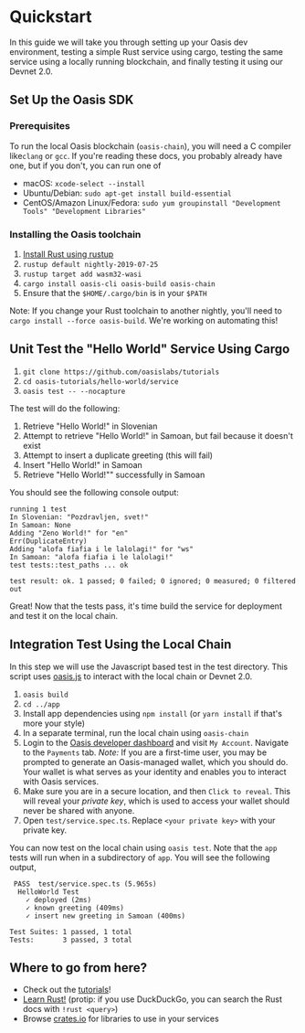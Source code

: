 # Quickstart

In this guide we will take you through setting up your Oasis dev environment, testing a simple Rust service using cargo, testing the same service using a locally running blockchain, and finally testing it using our Devnet 2.0.

## Set Up the Oasis SDK

### Prerequisites

To run the local Oasis blockchain (`oasis-chain`), you will need a C compiler like`clang` or `gcc`.
If you're reading these docs, you probably already have one, but if you don't, you can run one of

- macOS: `xcode-select --install`
- Ubuntu/Debian: `sudo apt-get install build-essential`
- CentOS/Amazon Linux/Fedora: `sudo yum groupinstall "Development Tools" "Development Libraries"`

### Installing the Oasis toolchain

1. [Install Rust using rustup](https://rustup.rs)
2. `rustup default nightly-2019-07-25`
3. `rustup target add wasm32-wasi`
4. `cargo install oasis-cli oasis-build oasis-chain`
5. Ensure that the `$HOME/.cargo/bin` is in your `$PATH`

Note: If you change your Rust toolchain to another nightly, you'll need to `cargo install --force oasis-build`.
We're working on automating this!

## Unit Test the "Hello World" Service Using Cargo

1. `git clone https://github.com/oasislabs/tutorials`
2. `cd oasis-tutorials/hello-world/service`
3. `oasis test -- --nocapture`

The test will do the following:

1. Retrieve "Hello World!" in Slovenian
2. Attempt to retrieve "Hello World!" in Samoan, but fail because it doesn't exist
3. Attempt to insert a duplicate greeting (this will fail)
4. Insert "Hello World!" in Samoan
5. Retrieve "Hello World!"" successfully in Samoan

You should see the following console output:

```
running 1 test
In Slovenian: "Pozdravljen, svet!"
In Samoan: None
Adding "Zeno World!" for "en"
Err(DuplicateEntry)
Adding "alofa fiafia i le lalolagi!" for "ws"
In Samoan: "alofa fiafia i le lalolagi!"
test tests::test_paths ... ok

test result: ok. 1 passed; 0 failed; 0 ignored; 0 measured; 0 filtered out
```

Great!
Now that the tests pass, it's time build the service for deployment and test it on the local chain.

## Integration Test Using the Local Chain

In this step we will use the Javascript based test in the test directory.
This script uses [oasis.js](https://github.com/oasislabs/oasis.js) to interact with the local chain or Devnet 2.0.

1. `oasis build`
2. `cd ../app`
3. Install app dependencies using `npm install` (or `yarn install` if that's more your style)
4. In a separate terminal, run the local chain using `oasis-chain`
5. Login to the [Oasis developer dashboard](https://dashboard.oasiscloud-staging.net) and visit `My Account`. Navigate to the `Payments` tab.
_Note:_ If you are a first-time user, you may be prompted to generate an Oasis-managed wallet, which you should do. Your wallet is what serves as your identity and enables you to interact with Oasis services.
6. Make sure you are in a secure location, and then `Click to reveal`. This will reveal your _private key_, which is used to access your wallet should never be shared with anyone.
7. Open `test/service.spec.ts`. Replace `<your private key>` with your private key.

You can now test on the local chain using `oasis test`.
Note that the `app` tests will run when in a subdirectory of `app`.
You will see the following output,

```
 PASS  test/service.spec.ts (5.965s)
  HelloWorld Test
    ✓ deployed (2ms)
    ✓ known greeting (409ms)
    ✓ insert new greeting in Samoan (400ms)

Test Suites: 1 passed, 1 total
Tests:       3 passed, 3 total
```

## Where to go from here?

- Check out the [tutorials](/tutorials/ballot)!
- [Learn Rust!](https://doc.rust-lang.org/book/) (protip: if you use DuckDuckGo, you can search the Rust docs with `!rust <query>`)
- Browse [crates.io](https://crates.io) for libraries to use in your services

